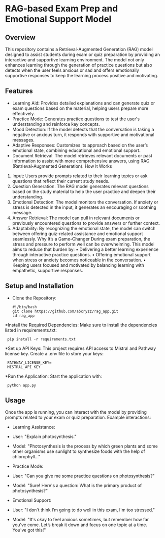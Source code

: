 # RAG-based Exam Prep and Emotional Support Model

## Overview

This repository contains a Retrieval-Augmented Generation (RAG) model designed to assist students during exam or quiz preparation by providing an interactive and supportive learning environment. The model not only enhances learning through the generation of practice questions but also detects when the user feels anxious or sad and offers emotionally supportive responses to keep the learning process positive and motivating.

## Features
* Learning Aid: Provides detailed explanations and can generate quiz or exam questions based on the material, helping users prepare more effectively.
* Practice Mode: Generates practice questions to test the user's understanding and reinforce key concepts.
*	Mood Detection: If the model detects that the conversation is taking a negative or anxious turn, it responds with supportive and motivational messages.
*	Adaptive Responses: Customizes its approach based on the user’s emotional state, combining educational and emotional support.
*	Document Retrieval: The model retrieves relevant documents or past information to assist with more comprehensive answers, using RAG (Retrieval-Augmented Generation).
How It Works
1.	Input: Users provide prompts related to their learning topics or ask questions that reflect their current study needs.
2.	Question Generation: The RAG model generates relevant questions based on the study material to help the user practice and deepen their understanding.
3.	Emotional Detection: The model monitors the conversation. If anxiety or stress is detected in the input, it generates an encouraging or soothing message.
4.	Answer Retrieval: The model can pull in relevant documents or previously encountered questions to provide answers or further context.
5.	Adaptability: By recognizing the emotional state, the model can switch between offering quiz-related assistance and emotional support seamlessly.
Why It’s a Game-Changer
During exam preparation, the stress and pressure to perform well can be overwhelming. This model aims to reduce that burden by:
•	Delivering a better learning experience through interactive practice questions.
•	Offering emotional support when stress or anxiety becomes noticeable in the conversation.
•	Keeping users focused and motivated by balancing learning with empathetic, supportive responses.

## Setup and Installation
* Clone the Repository:
  ```
  #!/bin/bash
  git clone https://github.com/abcryzz/rag_app.git
  cd rag_app
  
  ```
*Install the Required Dependencies: Make sure to install the dependencies listed in requirements.txt:
 ```
  pip install -r requirements.txt
 ```
*Set up API Keys: This project requires API access to Mistral and Pathway license key. Create a .env file to store your keys:
 ```
  PATHWAY_LICENSE_KEY=
  MISTRAL_API_KEY
 ```
*Run the Application: Start the application with:
 ```
  python app.py
 ```

## Usage
Once the app is running, you can interact with the model by providing prompts related to your exam or quiz preparation. Example interactions:

* Learning Assistance:

 * User: "Explain photosynthesis."
 * Model: "Photosynthesis is the process by which green plants and some other organisms use sunlight to synthesize foods with the help of chlorophyll..."

* Practice Mode:

 * User: "Can you give me some practice questions on photosynthesis?"
 * Model: "Sure! Here's a question: What is the primary product of photosynthesis?"
* Emotional Support:

 * User: "I don't think I’m going to do well in this exam, I'm too stressed."
 * Model: "It's okay to feel anxious sometimes, but remember how far you've come. Let’s break it down and focus on one topic at a time. You’ve got this!"
 
  
